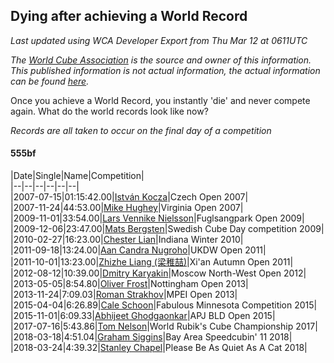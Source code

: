 ## Dying after achieving a World Record 

*Last updated using WCA Developer Export from Thu Mar 12 at 0611UTC*

*The [World Cube Association](https://www.worldcubeassociation.org) is the source and owner of this information. This published information is not actual information, the actual information can be found [here](https://www.worldcubeassociation.org/results).*

Once you achieve a World Record, you instantly 'die' and never compete again. What do the world records look like now?

*Records are all taken to occur on the final day of a competition*

#### 555bf

|Date|Single|Name|Competition|  
|--|--|--|--|--|--|  
|2007-07-15|01:15:42.00|[István Kocza](https://www.worldcubeassociation.org/persons/2005KOCZ01)|Czech Open 2007|  
|2007-11-24|44:53.00|[Mike Hughey](https://www.worldcubeassociation.org/persons/2007HUGH01)|Virginia Open 2007|  
|2009-11-01|33:54.00|[Lars Vennike Nielsson](https://www.worldcubeassociation.org/persons/2008NIEL01)|Fuglsangpark Open 2009|  
|2009-12-06|23:47.00|[Mats Bergsten](https://www.worldcubeassociation.org/persons/2008BERG04)|Swedish Cube Day competition 2009|  
|2010-02-27|16:23.00|[Chester Lian](https://www.worldcubeassociation.org/persons/2009LIAN03)|Indiana Winter 2010|  
|2011-09-18|13:24.00|[Aan Candra Nugroho](https://www.worldcubeassociation.org/persons/2011NUGR02)|UKDW Open 2011|  
|2011-10-01|13:23.00|[Zhizhe Liang (梁稚喆)](https://www.worldcubeassociation.org/persons/2010LIAN06)|Xi'an Autumn Open 2011|  
|2012-08-12|10:39.00|[Dmitry Karyakin](https://www.worldcubeassociation.org/persons/2010KARY02)|Moscow North-West Open 2012|  
|2013-05-05|8:54.80|[Oliver Frost](https://www.worldcubeassociation.org/persons/2012FROS01)|Nottingham Open 2013|  
|2013-11-24|7:09.03|[Roman Strakhov](https://www.worldcubeassociation.org/persons/2012STRA02)|MPEI Open 2013|  
|2015-04-04|6:26.89|[Cale Schoon](https://www.worldcubeassociation.org/persons/2014SCHO02)|Fabulous Minnesota Competition 2015|  
|2015-11-01|6:09.33|[Abhijeet Ghodgaonkar](https://www.worldcubeassociation.org/persons/2013GHOD01)|APJ BLD Open 2015|  
|2017-07-16|5:43.86|[Tom Nelson](https://www.worldcubeassociation.org/persons/2013NELS01)|World Rubik's Cube Championship 2017|  
|2018-03-18|4:51.04|[Graham Siggins](https://www.worldcubeassociation.org/persons/2016SIGG01)|Bay Area Speedcubin' 11 2018|  
|2018-03-24|4:39.32|[Stanley Chapel](https://www.worldcubeassociation.org/persons/2016CHAP04)|Please Be As Quiet As A Cat 2018|  
